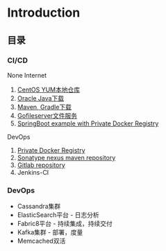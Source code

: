 # Introduction

## 目录

### CI/CD

None Internet

1. [CentOS YUM本地仓库](./centos-devops-sync-repo)
1. [Oracle Java下载](./get-oracle-java-intro.md)
1. [Maven, Gradle下载](./get-maven-and-gradle.md)
1. [Gofileserver文件服务](./dockernized-gofileserver.md)
1. [SpringBoot example with Private Docker Registry](./docker-distribution/springboot-example.md)

DevOps

1. [Private Docker Registry](./docker-distribution)
1. [Sonatype nexus maven repository](,/sonatype-nexus)
1. [Gitlab repository](./gitlab)
1. Jenkins-CI

### DevOps

* Cassandra集群
* ElasticSearch平台 - 日志分析
* Fabric8平台       - 持续集成，持续交付
* Kafka集群         - 部署，度量
* Memcached双活